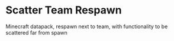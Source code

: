 # Scatter Team Respawn
 Minecraft datapack, respawn next to team, with functionality to be scattered far from spawn
